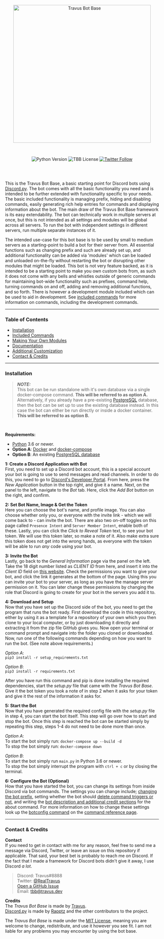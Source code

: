 <p align="center">
    <img src="https://i.imgur.com/EekoTeO.png" alt="Travus Bot Base" width="450"/>
</p>
<br/>
<p align="center">
    <img alt="Python Version" src="https://img.shields.io/badge/python-3.6%20%7C%203.7%20%7C%203.8-informational"/>
    <img alt="TBB License" src="https://img.shields.io/github/license/travus/travus_bot_base">
    <a href="https://twitter.com/intent/follow?user_id=902258623690231810">
        <img alt="Twitter Follow" src="https://img.shields.io/twitter/follow/RealTravus?style=social">
    </a>
</p>
<br/><br/>

This is the Travus Bot Base, a basic starting point for Discord bots using [Discord.py](https://github.com/Rapptz/discord.py). The bot comes with all the basic functionality you need and is intended to be further extended with functionality specific to your needs. The basic included functionality is managing prefix, hiding and disabling commands, easily generating rich help entries for commands and displaying information about the bot. The main draw of the Travus Bot Base framework is its easy extendability. The bot can technically work in multiple servers at once, but this is not intended as all settings and modules will be global across all servers. To run the bot with independent settings in different servers, run multiple separate instances of it.

The intended use-case for this bot base is to be used by small to medium servers as a starting-point to build a bot for their server from. All essential functions such as changing prefix and such are already set up, and additional functionality can be added via 'modules' which can be loaded and unloaded on-the-fly without restarting the bot or disrupting other modules that might be loaded. This bot is not very feature backed, as it is intended to be a starting point to make you own custom bots from, as such it does not come with any bells and whistles outside of generic commands for maintaining bot-wide functionality such as prefixes, command help, turning commands on and off, adding and removing additional functions, and so forth. There is however a development module included which can be used to aid in development. See [included commands](https://github.com/Travus/Travus_Bot_Base/wiki/Commands) for more information on commands, including the development commands.

---

### Table of Contents

- [Installation](#installation)
- [Included Commands](https://github.com/Travus/Travus_Bot_Base/wiki/Commands)
- [Making Your Own Modules](https://github.com/Travus/Travus_Bot_Base/wiki/Module-Creation)
- [Documentation](https://github.com/Travus/Travus_Bot_Base/wiki/Documentation)
- [Additional Customization](https://github.com/Travus/Travus_Bot_Base/wiki/Customization)
- [Contact & Credits](#contact--credits)

---
### Installation
> **_NOTE:_**  
> This bot can be run standalone with it's own database via a single docker-compose command. **This will be referred to as option A.** Alternatively, if you already have a pre-existing [PostgreSQL](https://www.postgresql.org/) database, then the bot can be set up to use the existing database instead. In this case the bot can either be run directly or inside a docker container. **This will be referred to as option B.**

<br/>

**Requirements:**
* [Python](https://www.python.org/) 3.6 or newer.  
* **Option A**: [Docker](https://www.docker.com/) and [docker-compose](https://docs.docker.com/compose/)  
* **Option B**: An existing [PostgreSQL database](https://www.postgresql.org/)

**1: Create a Discord Application with Bot**  
First, you need to set up a Discord bot account, this is a special account your bot is going to use to send messages and read channels. In order to do this, you need to go to [Discord's Developer Portal](https://discord.com/developers/applications/). From here, press the *New Application* button in the top right, and give it a name. Next, on the panel to the left, navigate to the *Bot* tab. Here, click the *Add Bot* button on the right, and confirm.

**2: Set Bot Name, Image & Get the Token**  
Here you can choose the bot's name, and profile image. You can also choose whether only you, or everyone with the invite link - which we will come back to - can invite the bot. There are also two on-off toggles on this page called `Presence Intent` and `Server Member Intent`, enable both of these. Lastly, you can click the *Click to Reveal Token* text, to see your bot token. We will use this token later, so make a note of it. Also make extra sure this token does not get into the wrong hands, as everyone with the token will be able to run *any* code using your bot.

**3: Invite the Bot**  
Lastly, go back to the *General Information* page via the panel on the left. Take the 18 digit number listed as *CLIENT ID* from here, and insert it into the *Client ID* field on [this website](https://discordapi.com/permissions.html). Check the permissions you want to give your bot, and click the link it generates at the bottom of the page. Using this you can invite your bot to your server, as long as you have the manage server permission on it. You can later change these permissions by changing the role that Discord is going to create for your bot in the servers you add it to.

**4: Download and Setup**  
Now that you have set up the Discord side of the bot, you need to get the program that runs the bot ready. First download the code in this repository, either by using it as a template for a repository of your own which you then clone to your local computer, or by just downloading it directly and extracting it from the zip file GitHub gives you. Now open your terminal or command prompt and navigate into the folder you cloned or downloaded. Now, run one of the following commands depending on how you want to run the bot. (See note above requirements.)  

*Option A*:  
`pip3 install -r setup_requirements.txt`  

*Option B*:  
`pip3 install -r requirements.txt`

After you have run this command and pip is done installing the required dependencies, start the *setup.py* file that came with the *Travus Bot Base*. Give it the bot token you took a note of in step 2 when it asks for your token and give it the rest of the information it asks for.

**5: Start the Bot**  
Now that you have generated the required config file with the *setup.py* file in step 4, you can start the bot itself. This step will go over how to start and stop the bot. Once this step is reached the bot can be started simply by repeating this step, steps 1-4 do not need to be done more than once.

*Option A*:  
To start the bot simply run: `docker-compose up --build -d`  
To stop the bot simply run: `docker-compose down`  

*Option B*:  
To start the bot simply run `main.py` in Python 3.6 or newer.  
To stop the bot simply interrupt the program with `ctrl + c` or by closing the terminal.

**6: Configure the Bot (Optional)**  
How that you have started the bot, you can change its settings from inside Discord via bot commands. The settings you can change include; [changing the bot prefix](https://github.com/Travus/Travus_Bot_Base/wiki/Commands#changing-prefix), setting whether the bot should [delete command triggers or not](https://github.com/Travus/Travus_Bot_Base/wiki/Commands#deleting-command-triggers), and writing the [bot description and additional credit sections](https://github.com/Travus/Travus_Bot_Base/wiki/Commands#customize-bot-information) for the about command. For more information on how to change these settings look up the [botconfig command](https://github.com/Travus/Travus_Bot_Base/wiki/Commands#) on the [command reference page](https://github.com/Travus/Travus_Bot_Base/wiki/Commands).  

---
### Contact & Credits

**Contact**  
If you need to get in contact with me for any reason, feel free to send me a message via Discord, Twitter, or leave an issue on this repository if applicable. That said, your best bet is probably to reach me on Discord. If the fact that I made a framework for Discord bots didn't give it away, I use Discord *a lot*.  
> Discord: Travus#8888  
> Twitter: [@RealTravus](https://twitter.com/realtravus)  
> [Open a GitHub Issue](https://github.com/Travus/Travus_Bot_Base/issues/new)  
> Email: tbb@travus.dev  

**Credits**  
The *Travus Bot Base* is made by [Travus](https://github.com/Travus).  
[Discord.py](https://github.com/Rapptz/discord.py) is made by [Rapptz](https://github.com/Rapptz) and the other contributors to the project.  

The *Travus Bot Base* is made under the [MIT License](LICENSE.md), meaning you are welcome to change, redistribute, and use it however you see fit. I am not liable for any problems you may encounter by using the bot base.
